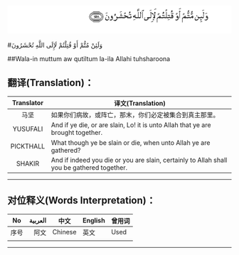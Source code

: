 ![003:158](images/003_158.gif)

#وَلَئِنْ مُتُّمْ أَوْ قُتِلْتُمْ لَإِلَى اللَّهِ تُحْشَرُونَ 

##Wala-in muttum aw qutiltum la-ila Allahi tuhsharoona 

## 翻译(Translation)：

| Translator | 译文(Translation)                                            |
| :--------: | ------------------------------------------------------------ |
|    马坚    | 如果你们病故，或阵亡，那末，你们必定被集合到真主那里。       |
|  YUSUFALI  | And if ye die, or are slain, Lo! it is unto Allah that ye are brought together. |
| PICKTHALL  | What though ye be slain or die, when unto Allah ye are gathered? |
|   SHAKIR   | And if indeed you die or you are slain, certainly to Allah shall you be gathered together. |

---

## 对位释义(Words Interpretation)：

| No   | العربية | 中文    | English | 曾用词 |
| ---- | ------: | ------- | ------- | ------ |
| 序号 |    阿文 | Chinese | 英文    | Used   |
|      |         |         |         |        |

---

